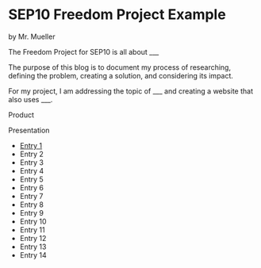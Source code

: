 # SEP10 Freedom Project Example
by Mr. Mueller

The Freedom Project for SEP10 is all about ___

The purpose of this blog is to document my process of researching, defining the problem, creating a solution, and considering its impact.

For my project, I am addressing the topic of ___ and creating a website that also uses ___.

Product

Presentation

* [Entry 1](entries/entry01.md)
* Entry 2
* Entry 3
* Entry 4
* Entry 5
* Entry 6
* Entry 7
* Entry 8
* Entry 9
* Entry 10
* Entry 11
* Entry 12
* Entry 13
* Entry 14
